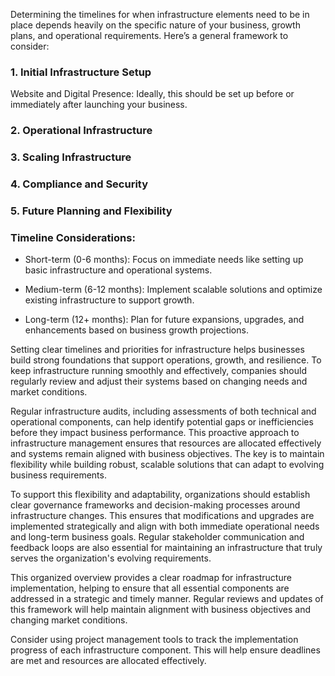 Determining the timelines for when infrastructure elements need to be in place depends heavily on the specific nature of your business, growth plans, and operational requirements. Here’s a general framework to consider:

### 1. Initial Infrastructure Setup

Website and Digital Presence: Ideally, this should be set up before or immediately after launching your business.

<!-- Unsupported block type: to_do -->

<!-- Unsupported block type: to_do -->

### 2. Operational Infrastructure

<!-- Unsupported block type: to_do -->

<!-- Unsupported block type: to_do -->

<!-- Unsupported block type: to_do -->

<!-- Unsupported block type: to_do -->

### 3. Scaling Infrastructure

<!-- Unsupported block type: to_do -->

<!-- Unsupported block type: to_do -->

<!-- Unsupported block type: to_do -->

<!-- Unsupported block type: to_do -->

### 4. Compliance and Security

<!-- Unsupported block type: to_do -->

<!-- Unsupported block type: to_do -->

<!-- Unsupported block type: to_do -->

### 5. Future Planning and Flexibility

<!-- Unsupported block type: to_do -->

<!-- Unsupported block type: to_do -->

<!-- Unsupported block type: to_do -->

### Timeline Considerations:

- Short-term (0-6 months): Focus on immediate needs like setting up basic infrastructure and operational systems.

- Medium-term (6-12 months): Implement scalable solutions and optimize existing infrastructure to support growth.

- Long-term (12+ months): Plan for future expansions, upgrades, and enhancements based on business growth projections.

Setting clear timelines and priorities for infrastructure helps businesses build strong foundations that support operations, growth, and resilience. To keep infrastructure running smoothly and effectively, companies should regularly review and adjust their systems based on changing needs and market conditions.

Regular infrastructure audits, including assessments of both technical and operational components, can help identify potential gaps or inefficiencies before they impact business performance. This proactive approach to infrastructure management ensures that resources are allocated effectively and systems remain aligned with business objectives. The key is to maintain flexibility while building robust, scalable solutions that can adapt to evolving business requirements.

To support this flexibility and adaptability, organizations should establish clear governance frameworks and decision-making processes around infrastructure changes. This ensures that modifications and upgrades are implemented strategically and align with both immediate operational needs and long-term business goals. Regular stakeholder communication and feedback loops are also essential for maintaining an infrastructure that truly serves the organization's evolving requirements.

<!-- Unsupported block type: child_database -->

This organized overview provides a clear roadmap for infrastructure implementation, helping to ensure that all essential components are addressed in a strategic and timely manner. Regular reviews and updates of this framework will help maintain alignment with business objectives and changing market conditions.

Consider using project management tools to track the implementation progress of each infrastructure component. This will help ensure deadlines are met and resources are allocated effectively.

<!-- Unsupported block type: code -->